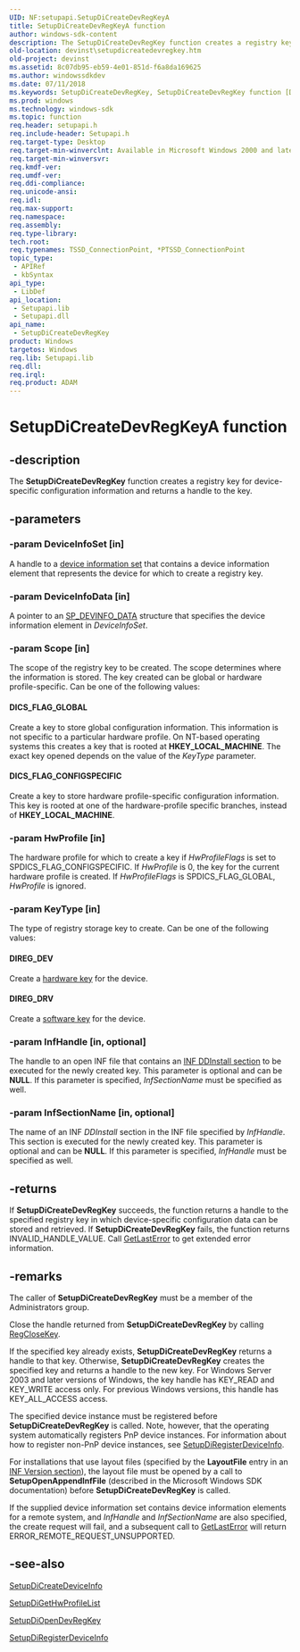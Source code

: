 ```yaml
---
UID: NF:setupapi.SetupDiCreateDevRegKeyA
title: SetupDiCreateDevRegKeyA function
author: windows-sdk-content
description: The SetupDiCreateDevRegKey function creates a registry key for device-specific configuration information and returns a handle to the key.
old-location: devinst\setupdicreatedevregkey.htm
old-project: devinst
ms.assetid: 8c07db95-eb59-4e01-851d-f6a8da169625
ms.author: windowssdkdev
ms.date: 07/11/2018
ms.keywords: SetupDiCreateDevRegKey, SetupDiCreateDevRegKey function [Device and Driver Installation], SetupDiCreateDevRegKeyA, SetupDiCreateDevRegKeyW, devinst.setupdicreatedevregkey, di-rtns_284367d1-6053-4fd1-990b-7028a116ece2.xml, setupapi/SetupDiCreateDevRegKey
ms.prod: windows
ms.technology: windows-sdk
ms.topic: function
req.header: setupapi.h
req.include-header: Setupapi.h
req.target-type: Desktop
req.target-min-winverclnt: Available in Microsoft Windows 2000 and later versions of Windows.
req.target-min-winversvr: 
req.kmdf-ver: 
req.umdf-ver: 
req.ddi-compliance: 
req.unicode-ansi: 
req.idl: 
req.max-support: 
req.namespace: 
req.assembly: 
req.type-library: 
tech.root: 
req.typenames: TSSD_ConnectionPoint, *PTSSD_ConnectionPoint
topic_type:
 - APIRef
 - kbSyntax
api_type:
 - LibDef
api_location:
 - Setupapi.lib
 - Setupapi.dll
api_name:
 - SetupDiCreateDevRegKey
product: Windows
targetos: Windows
req.lib: Setupapi.lib
req.dll: 
req.irql: 
req.product: ADAM
---
```


# SetupDiCreateDevRegKeyA function


## -description


The <b>SetupDiCreateDevRegKey</b> function creates a registry key for device-specific configuration information and returns a handle to the key. 


## -parameters




### -param DeviceInfoSet [in]

A handle to a <a href="devinst.device_information_sets">device information set</a> that contains a device information element that represents the device for which to create a registry key. 


### -param DeviceInfoData [in]

A pointer to an <a href="https://msdn.microsoft.com/library/windows/hardware/ff552344">SP_DEVINFO_DATA</a> structure that specifies the device information element in <i>DeviceInfoSet</i>.


### -param Scope [in]

The scope of the registry key to be created. The scope determines where the information is stored. The key created can be global or hardware profile-specific. Can be one of the following values:





#### DICS_FLAG_GLOBAL

Create a key to store global configuration information. This information is not specific to a particular hardware profile. On NT-based operating systems this creates a key that is rooted at <b>HKEY_LOCAL_MACHINE</b>. The exact key opened depends on the value of the <i>KeyType</i> parameter.



#### DICS_FLAG_CONFIGSPECIFIC

Create a key to store hardware profile-specific configuration information. This key is rooted at one of the hardware-profile specific branches, instead of <b>HKEY_LOCAL_MACHINE</b>.


### -param HwProfile [in]

The hardware profile for which to create a key if <i>HwProfileFlags</i> is set to SPDICS_FLAG_CONFIGSPECIFIC. If <i>HwProfile</i> is 0, the key for the current hardware profile is created. If <i>HwProfileFlags</i> is SPDICS_FLAG_GLOBAL, <i>HwProfile</i> is ignored.


### -param KeyType [in]

The type of registry storage key to create. Can be one of the following values:





#### DIREG_DEV

Create a <a href="https://msdn.microsoft.com/3be5c842-d1b6-4c34-8990-e23e2d08dd23">hardware key</a> for the device. 



#### DIREG_DRV

Create a <a href="https://msdn.microsoft.com/5f6fec1a-1134-4765-81be-9b50939e5e66">software key</a> for the device.


### -param InfHandle [in, optional]

The handle to an open INF file that contains an <a href="devinst.inf_ddinstall_section">INF DDInstall section</a> to be executed for the newly created key. This parameter is optional and can be <b>NULL</b>. If this parameter is specified, <i>InfSectionName</i> must be specified as well.


### -param InfSectionName [in, optional]

The name of an INF <i>DDInstall</i> section in the INF file specified by <i>InfHandle</i>. This section is executed for the newly created key. This parameter is optional and can be <b>NULL</b>. If this parameter is specified, <i>InfHandle</i> must be specified as well.


## -returns



If <b>SetupDiCreateDevRegKey</b> succeeds, the function returns a handle to the specified registry key in which device-specific configuration data can be stored and retrieved. If <b>SetupDiCreateDevRegKey</b> fails, the function returns INVALID_HANDLE_VALUE. Call <a href="http://go.microsoft.com/fwlink/p/?linkid=169416">GetLastError</a> to get extended error information.




## -remarks



The caller of <b>SetupDiCreateDevRegKey</b> must be a member of the Administrators group.

Close the handle returned from <b>SetupDiCreateDevRegKey</b> by calling <a href="http://go.microsoft.com/fwlink/p/?linkid=194543">RegCloseKey</a>.

If the specified key already exists, <b>SetupDiCreateDevRegKey</b> returns a handle to that key. Otherwise, <b>SetupDiCreateDevRegKey</b> creates the specified key and returns a handle to the new key. For Windows Server 2003 and later versions of Windows, the key handle has KEY_READ and KEY_WRITE access only. For previous Windows versions, this handle has KEY_ALL_ACCESS access. 

The specified device instance must be registered before <b>SetupDiCreateDevRegKey</b> is called. Note, however, that the operating system automatically registers PnP device instances. For information about how to register non-PnP device instances, see <a href="https://msdn.microsoft.com/library/windows/hardware/ff552091">SetupDiRegisterDeviceInfo</a>.

For installations that use layout files (specified by the <b>LayoutFile</b> entry in an <a href="https://msdn.microsoft.com/53e30950-28a3-4ae3-a351-a917b02c84a5">INF Version section</a>), the layout file must be opened by a call to <b>SetupOpenAppendInfFile</b> (described in the Microsoft Windows SDK documentation) before <b>SetupDiCreateDevRegKey</b> is called.

If the supplied device information set contains device information elements for a remote system, and <i>InfHandle</i> and <i>InfSectionName</i> are also specified, the create request will fail, and a subsequent call to <a href="http://go.microsoft.com/fwlink/p/?linkid=169416">GetLastError</a> will return ERROR_REMOTE_REQUEST_UNSUPPORTED.




## -see-also




<a href="https://msdn.microsoft.com/library/windows/hardware/ff550952">SetupDiCreateDeviceInfo</a>



<a href="https://msdn.microsoft.com/library/windows/hardware/ff551997">SetupDiGetHwProfileList</a>



<a href="https://msdn.microsoft.com/library/windows/hardware/ff552079">SetupDiOpenDevRegKey</a>



<a href="https://msdn.microsoft.com/library/windows/hardware/ff552091">SetupDiRegisterDeviceInfo</a>
 

 

